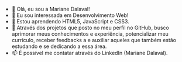 - 👋 Olá, eu sou a Mariane Dalaval!
- 👀 Eu sou interessada em Desenvolvimento Web!
- 🌱 Estou aprendendo HTML5, JavaScript e CSS3.
- 💞️ Através dos projetos que posto no meu perfil no GitHub, busco aprimorar meus conhecimentos e experiência, potencializar meu currículo, receber feedbacks a e auxiliar aqueles que também estão estudando e se dedicando a essa área.
- 📫 É possível me contatar através do LinkedIn (Mariane Dalaval).

